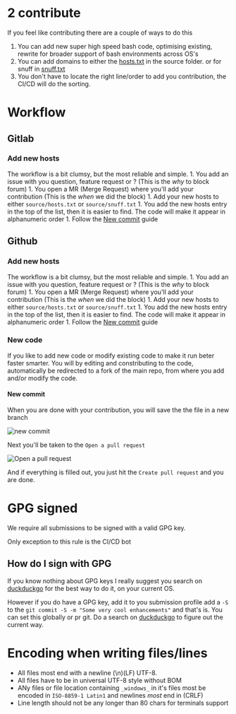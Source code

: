 # 2 contribute

If you feel like contributing there are a couple of ways to do this

1. You can add new super high speed bash code, optimising existing, rewrite for 
    broader support of bash environments across OS's
1. You can add domains to either the [hosts.txt](source/hosts.txt) in the source folder. or for snuff in 
    [snuff.txt](source/snuff.txt)
1. You don't have to locate the right line/order to add you contribution, the 
    CI/CD will do the sorting.

# Workflow

## Gitlab
### Add new hosts
The workflow is a bit clumsy, but the most reliable and simple.
    1. You add an issue with you question, feature request or ? 
        (This is the _why_ to block forum)
    1. You open a MR (Merge Request) where you'll add your contribution
        (This is the _when_ we did the block)
    1. Add your new hosts to either `source/hosts.txt` or `source/snuff.txt`
    1. You add the new hosts entry in the top of the list, then it is easier to
        find. The code will make it appear in alphanumeric order
    1. Follow the [New commit]() guide

## Github
### Add new hosts
The workflow is a bit clumsy, but the most reliable and simple.
    1. You add an issue with you question, feature request or ? 
        (This is the _why_ to block forum)
    1. You open a MR (Merge Request) where you'll add your contribution 
        (This is the _when_ we did the block)
    1. Add your new hosts to either `source/hosts.txt` or `source/snuff.txt`
    1. You add the new hosts entry in the top of the list, then it is easier to
        find. The code will make it appear in alphanumeric order
    1. Follow the [New commit]() guide

### New code
If you like to add new code or modify existing code to make it run beter 
faster smarter. You will by editing and constributing to the code, automatically
be redirected to a fork of the main repo, from where you add and/or modify the code.

#### New commit
When you are done with your contribution, you will save the the file in a new branch

![new commit](https://user-images.githubusercontent.com/44526987/68994730-a380f980-0886-11ea-84a6-7a921902de98.png)

Next you'll be taken to the `Open a pull request` 

![Open a pull request](https://user-images.githubusercontent.com/44526987/68994731-a4199000-0886-11ea-8158-1cd2b0a4a271.png)

And if everything is filled out, you just hit the `Create pull request` and you are done.


# GPG signed
We require all submissions to be signed with a valid GPG key.

Only exception to this rule is the CI/CD bot

## How do I sign with GPG
If you know nothing about GPG keys I really suggest you search on 
[duckduckgo](https://safe.duckduckgo.com) for the best way to do it, on your current OS.

However if you do have a GPG key, add it to you submission profile add a `-S`
to the `git commit -S -m "Some very cool enhancements"` and that's is. You can set 
this globally or pr git. Do a search on [duckduckgo](https://duckduckgo.com)
to figure out the current way.

# Encoding when writing files/lines
- All files most end with a newline (\n)(LF) UTF-8.
- All files have to be in universal UTF-8 style without BOM
- ANy files or file location containing `_windows_` in it's files most be 
  encoded in `ISO-8859-1 Latin1` and newlines *most* end in (CRLF)
- Line length should not be any longer than 80 chars for terminals support
